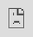 ```yaml
---
layout: post
date:   2025-03-25
image: "/template_site/images/csr_thumbnail.png"
title:  "housing as <em>expansion/displacement</em> in addis ababa"
author: "fennet habte & ki-sang yi"
---
```

<h1>housing as <em>expansion/displacement</em> in addis ababa</h1>

*"INSERT QUOTE."*

<h2>i. IHDP ++ addis</h2>

Addis Ababa has been a place of many a visionary exercise. First designated as capital city of the empire in 18XX by emperor and queen Taitu, the place which was/and still is referred to as Finfinne by the indigenous Oromo inhabitants of the area has undergone restructuring and expansion under successive political regimes that sought to establish their political power and legacy in the city. Debelo and Soboka consider this “making, remaking, and unmaking of frontiers” as central to urban developmental visions of past and current political leadership in Ethiopia (p.709). The Integrated Housing Project, which is examined here, was established in the context of the 2005 Ethiopian election, which saw a loss of power for the EPRDF and protests demanding political change (Weldeghebrael, 2022, 3). The promise of infrastructure realized in the large-scale housing project, thus served as a way to regain political allegiance, legitimacy and propose an actionable  vision of a prosperous, orderly city (Terrefe, 2022, p.4). The IHDP project, which was initially conceptualized together with the German development agency, has since been lauded as a public housing project, financed solely by Ethiopian public resources, showcasing to “other African nations that Africa can solve its own problems” (Gardner). However, many housing lottery-winners were unable to afford the down-payment without the support of wealthier relatives or family in the diaspora. The IHDP condominium program sought to both build up housing stock in the supposedly “underutilized” periphery of the city and redevelop informal inner-city settlements, making them accessible to public and private developments. With over a hundred sites through the city and its periphery, the condominiums are estimated to occupy 11 percent of Addis Ababa's land area, thereby significantly changing the city’s urban fabric.

<div class="iframe-column"><iframe src="https://ki-sang.github.io/AddisHousing-ExpansionDisplacement/AddisCondoPoints.html" style="position:absolute;top:0;left:0;width:100%;height:100%;" frameborder="0"></iframe></div> 
<h6>Condominium locations scrapped from OpenStreetMap and Google Places API and their typologies. As a user-contributed list, this dataset does not include all condominium projects in Addis Ababa. Visitors are encouraged to roam around to look for unaccounted condominium projects in the inner city and the peripheries.</h6>

The re-development of the inner-city, partially to build condominiums, but more often to allow for private re-development, has caused the demolishing of 392 ha of inner-city informal housing and the displacement of 23,151 households by the end of 2015 (UN-Habitat, 2017, 55). The project was, and continues to be successful at increasing formal housing stock, and enabling home-ownership for low-and middle income households. However, research has shown that the urban poor who were identified as the primary target audience were often barely able to make the down-payment let alone their mortgage. Over the past two decades we have thus seen a phenomenon of low-income condominium apartment owners renting to middle-class tenants to finance their mortgage, while they themselves continue to live in informal, precarious housing in the inner city (Planel & Bridonneau, 2017, p.32; UN Habitat, 2011, p.19). Additionally, the relocations were conducted with little community input, at times purposefully separating inner-city communities, who had been deemed sites of opposition protest. Condominium residents experienced a loss of social networks and faced increased time and cost barriers for accessing work opportunities in the city center. The condominium sites themselves, resembling post-war European housing blocks, were built with little regard to common cultural use patterns and fostering community gathering. While some condominium sites have developed into lively and bustling neighborhoods, many residents report a sense of loneliness and anonymity from life in the condominiums.

<h2>ii. addis urbanism ++ aspirations of modernity</h2>

*"Money is power. Only those who have economic capacity can be heard and have the ‘right’ to live at the centre. But those who do not have power have no chance except to be thrown away outside where no basic facilities are fulfilled."* 
<p style = "float:right;">(Older informant, relocated from the city-center, Abebe & Hesselberg, 2015, p. 557)</p>

The inner-city redevelopments that sought to both formalize housing and usher in a new era of modern, flashy developments, served both  to allow for easier governing of inner-city populations, deemed troublesome, unruly and hotbeds of political dissidents after the 2005 post-election protests, and created an agreeable environment for foreign- and diaspora developers in prime real estate locations (Weldeghebrael, 2022, 4). The first inner-city site to be re-developed into an IHDP site was in the Lideta neighborhood, which according to government officials was selected due to the belief that “there was a huge concentration of Coalition for Unity and Democracy (CUD)11 2005 election campaigners and subsequent protest mobilizers” (Weldeghebrael,2022, 6). Residents of informal inner-city neighborhoods were often strategically divided up and scattered across five to twelve different condominiums at the city’s peripheries, severing existing social networks (ibid.). The strategic spatial dispersion of former inner-city residents deemed troublesome allowed the IHDP to act as a mechanism of enacting control and repress potential counter-government organizing.

<h3>beautifying the inner city</h3>

Inner city beautification has taken on a new coat today with Prime minister Abiy’s Dubai-like development exercises aimed at attracting foreign capital and diaspora involvement, cementing Addis Ababs legacy as diplomatic capital of Africa. While this can be understood as a move away from EPRDF pro-poor framing of urban development, it is important to note that despite the pro-poor policy framing of the condominium project when it was launched by the EPRDF, it still saw the displacement and disposession of thousands of inner-city residents and rural residents in the city’s periphery. The narrative of displacement as a necessary evil for development, which resulted in displaced residents made way for lucrative industrial - and real-estate development, is thus a continuing modus-operandi of consecutive political regimes. 

<img src="/ConflictUrbanism2025/images/Sengatera4060.gif" style="float:center; width:100%; height:auto; vertical-align:middle;" frameborder="0">


<h2>iii. expansion ++ displacement</h2>
<img src="/ConflictUrbanism2025/images/AddisAbaba-City.gif" style="float:center; width:100%; height:auto; vertical-align:middle;" frameborder="0">

<img src="/ConflictUrbanism2025/images/BoleArabsa.gif" style="float:center; width:100%; height:auto; vertical-align:middle;" frameborder="0">

<h2>v. references</h2>
Abebe, Gezahegn, and Jan and Hesselberg. 2015. “Community Participation and Inner-City Slum Renewal: Relocated People’s Perspectives on Slum Clearance and Resettlement in Addis Ababa.” *Development in Practice* 25 (4): 551–62. [https://doi.org/10.1080/09614524.2015.1026878](https://doi.org/10.1080/09614524.2015.1026878).
Planel, Sabine, and Marie and Bridonneau. 2017. “(Re)Making Politics in a New Urban Ethiopia: An Empirical Reading of the Right to the City in Addis Ababa’s Condominiums.” *Journal of Eastern African Studies* 11 (1): 24–45. [https://doi.org/10.1080/17531055.2017.1285105](https://doi.org/10.1080/17531055.2017.1285105).
Terrefe, Biruk. 2022. “Infrastructures of Renaissance: Tangible Discourses in the EPRDF’s Ethiopia: Infrastructures de Renaissance: Discours Tangible Dans l’Ethiopie de Le FDRPE.” *Critical African Studies* 14 (3): 250–73. [https://doi.org/10.1080/21681392.2022.2039731](https://doi.org/10.1080/21681392.2022.2039731).
Weldeghebrael, Ezana Haddis. 2022. “The Framing of Inner-City Slum Redevelopment by an Aspiring Developmental State: The Case of Addis Ababa, Ethiopia.” *Cities* 125 (June):102807. [https://doi.org/10.1016/j.cities.2020.102807](https://doi.org/10.1016/j.cities.2020.102807).

<h3>datasets</h3>
Google Maps. n.d. “Condominiums in Addis Ababa, Ethiopia.”
“Condominiums in Addis Ababa, Ethiopia Retrieved from [Https://Planet.Osm.Org](Https://Planet.Osm.Org).” 2025. Geolocations. [https://www.openstreetmap.org/](https://www.openstreetmap.org/).

To embed images first ensure that the file is at least 740px wide. Then place the image file in a folder named for your group in the images folder. Then link to that image using the format here, but replace the file path with the name of your group's folder and appropriate image file name:  



If you want to include html files (i.e. an interactive map) host these via your personal github page, and then you can embed them in your document with a iframe. The format looks like this:  

<div class="iframe-column"><iframe src="https://ki-sang.github.io/AddisHousing-ExpansionDisplacement/AddisCondoPoints.html" style="position:absolute;top:0;left:0;width:100%;height:100%;" frameborder="0"></iframe></div> 


All you need to do to use one is replace the url that is between the two " ". Here is an iframe of mapbox tiles:  


***REMINDER: To view the structure of your website in Visual Studio Code without having to upload to Github, press the following keys to get a spit-screen view: Ctrl K then V.***

